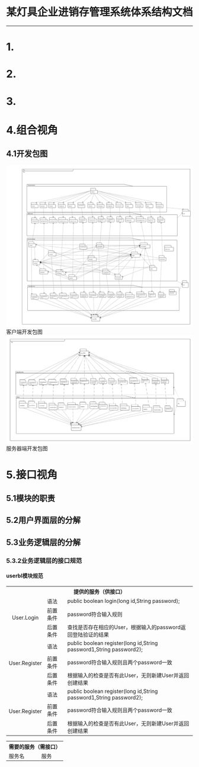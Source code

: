 # 某灯具企业进销存管理系统体系结构文档


---

# 1.

# 2.

# 3.

# 4.组合视角
## 4.1开发包图  
![客户端](体系结构图/客户端.png)  
客户端开发包图  
![服务器端](体系结构图/服务器端.png)
服务器端开发包图


# 5.接口视角
## 5.1模块的职责
## 5.2用户界面层的分解
## 5.3业务逻辑层的分解
### 5.3.2业务逻辑层的接口规范
#### userbl模块规范
<table>
  <tr align="center">
    <th colspan="3" >提供的服务（供接口）</th>
  </tr>
  <tr align="center">
    <td rowspan="4" >User.Login</td>
  </tr>
  <tr>
    <td>语法</td>
    <td>public boolean login(long id,String password);</td>
  </tr>
  <tr>
    <td>前置条件</td>
    <td>password符合输入规则</td>
  </tr>
  <tr>
    <td>后置条件</td>
    <td>查找是否存在相应的User，根据输入的password返回登陆验证的结果</td>
  </tr>
    <tr align="center">
      <td rowspan="4" >User.Register</td>
    </tr>
    <tr>
      <td>语法</td>
      <td>public boolean register(long id,String password1,String password2);</td>
    </tr>
    <tr>
      <td>前置条件</td>
      <td>password符合输入规则且两个password一致</td>
    </tr>
    <tr>
      <td>后置条件</td>
      <td>根据输入的检查是否有此User，无则新建User并返回创建结果</td>
    </tr>
      <tr align="center">
          <td rowspan="4" >User.Register</td>
        </tr>
        <tr>
          <td>语法</td>
          <td>public boolean register(long id,String password1,String password2);</td>
        </tr>
        <tr>
          <td>前置条件</td>
          <td>password符合输入规则且两个password一致</td>
        </tr>
        <tr>
          <td>后置条件</td>
          <td>根据输入的检查是否有此User，无则新建User并返回创建结果</td>
        </tr>
        
  </table>



 <table>
    <tr align="center">
       <th colspan="2" >需要的服务（需接口）</th>
    </tr>
    <tr>
      <td>服务名</td>
      <td>服务</td>
    </tr>
</table>